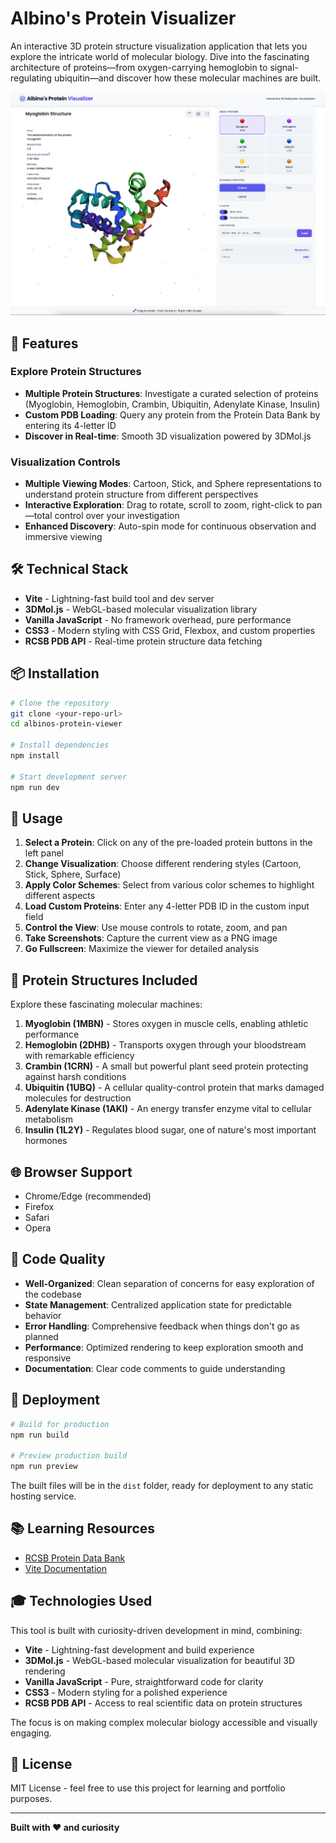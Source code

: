 # Albino's Protein Visualizer

An interactive 3D protein structure visualization application that lets you explore the intricate world of molecular biology. Dive into the fascinating architecture of proteins—from oxygen-carrying hemoglobin to signal-regulating ubiquitin—and discover how these molecular machines are built.

![Albino's Protein Visualizer Screenshot](screenshot.png)

## 🚀 Features

### Explore Protein Structures
- **Multiple Protein Structures**: Investigate a curated selection of proteins (Myoglobin, Hemoglobin, Crambin, Ubiquitin, Adenylate Kinase, Insulin)
- **Custom PDB Loading**: Query any protein from the Protein Data Bank by entering its 4-letter ID
- **Discover in Real-time**: Smooth 3D visualization powered by 3DMol.js

### Visualization Controls
- **Multiple Viewing Modes**: Cartoon, Stick, and Sphere representations to understand protein structure from different perspectives
- **Interactive Exploration**: Drag to rotate, scroll to zoom, right-click to pan—total control over your investigation
- **Enhanced Discovery**: Auto-spin mode for continuous observation and immersive viewing

## 🛠️ Technical Stack

- **Vite** - Lightning-fast build tool and dev server
- **3DMol.js** - WebGL-based molecular visualization library
- **Vanilla JavaScript** - No framework overhead, pure performance
- **CSS3** - Modern styling with CSS Grid, Flexbox, and custom properties
- **RCSB PDB API** - Real-time protein structure data fetching

## 📦 Installation

```bash
# Clone the repository
git clone <your-repo-url>
cd albinos-protein-viewer

# Install dependencies
npm install

# Start development server
npm run dev
```

## 🎯 Usage

1. **Select a Protein**: Click on any of the pre-loaded protein buttons in the left panel
2. **Change Visualization**: Choose different rendering styles (Cartoon, Stick, Sphere, Surface)
3. **Apply Color Schemes**: Select from various color schemes to highlight different aspects
4. **Load Custom Proteins**: Enter any 4-letter PDB ID in the custom input field
5. **Control the View**: Use mouse controls to rotate, zoom, and pan
6. **Take Screenshots**: Capture the current view as a PNG image
7. **Go Fullscreen**: Maximize the viewer for detailed analysis

## 🔬 Protein Structures Included

Explore these fascinating molecular machines:

1. **Myoglobin (1MBN)** - Stores oxygen in muscle cells, enabling athletic performance
2. **Hemoglobin (2DHB)** - Transports oxygen through your bloodstream with remarkable efficiency
3. **Crambin (1CRN)** - A small but powerful plant seed protein protecting against harsh conditions
4. **Ubiquitin (1UBQ)** - A cellular quality-control protein that marks damaged molecules for destruction
5. **Adenylate Kinase (1AKI)** - An energy transfer enzyme vital to cellular metabolism
6. **Insulin (1L2Y)** - Regulates blood sugar, one of nature's most important hormones

## 🌐 Browser Support

- Chrome/Edge (recommended)
- Firefox
- Safari
- Opera

## 📝 Code Quality

- **Well-Organized**: Clean separation of concerns for easy exploration of the codebase
- **State Management**: Centralized application state for predictable behavior
- **Error Handling**: Comprehensive feedback when things don't go as planned
- **Performance**: Optimized rendering to keep exploration smooth and responsive
- **Documentation**: Clear code comments to guide understanding

## 🚀 Deployment

```bash
# Build for production
npm run build

# Preview production build
npm run preview
```

The built files will be in the `dist` folder, ready for deployment to any static hosting service.

## 📚 Learning Resources

- [RCSB Protein Data Bank](https://www.rcsb.org/)
- [Vite Documentation](https://vitejs.dev/)

## 🎓 Technologies Used

This tool is built with curiosity-driven development in mind, combining:

- **Vite** - Lightning-fast development and build experience
- **3DMol.js** - WebGL-based molecular visualization for beautiful 3D rendering
- **Vanilla JavaScript** - Pure, straightforward code for clarity
- **CSS3** - Modern styling for a polished experience
- **RCSB PDB API** - Access to real scientific data on protein structures

The focus is on making complex molecular biology accessible and visually engaging.

## 📄 License

MIT License - feel free to use this project for learning and portfolio purposes.

---

**Built with ❤️ and curiosity**
